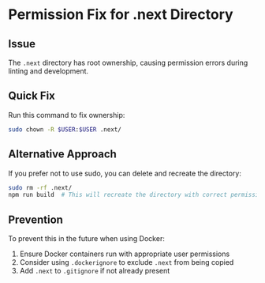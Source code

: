 # Permission Fix for .next Directory

## Issue

The `.next` directory has root ownership, causing permission errors during linting and development.

## Quick Fix

Run this command to fix ownership:

```bash
sudo chown -R $USER:$USER .next/
```

## Alternative Approach

If you prefer not to use sudo, you can delete and recreate the directory:

```bash
sudo rm -rf .next/
npm run build  # This will recreate the directory with correct permissions
```

## Prevention

To prevent this in the future when using Docker:

1. Ensure Docker containers run with appropriate user permissions
2. Consider using `.dockerignore` to exclude `.next` from being copied
3. Add `.next` to `.gitignore` if not already present
